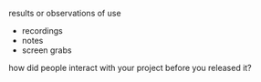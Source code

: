 results or observations of use
- recordings
- notes
- screen grabs

how did people interact with your project before you released it?
